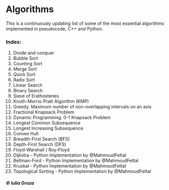 # Algorithms
This is a continuously updating list of some of the most essential algorithms implemented in pseudocode, C++ and Python.

### Index:
1. Divide and conquer
2. Bubble Sort
3. Counting Sort
4. Merge Sort
5. Quick Sort
6. Radix Sort
7. Linear Search
8. Binary Search
9. Sieve of Erathostenes
10. Knuth-Morris-Pratt Algorithm (KMP)
11. Greedy. Maximum number of non-overlapping intervals on an axis
12. Fractional Knapsack Problem
13. Dynamic Programming. 0-1 Knapsack Problem
14. Longest Common Subsequence
15. Longest Increasing Subsequence
16. Convex Hull
17. Breadth-First Search (BFS)
18. Depth-First Search (DFS)
19. Floyd-Warshall / Roy-Floyd
20. Dijkstra - Python Implementation by @MahmoudFettal
21. Bellman-Ford - Python Implementation by @MahmoudFettal
22. Kruskal - Python Implementation by @MahmoudFettal
23. Topological Sorting - Python Implementation by @MahmoudFettal

##### © Iulia Groza
